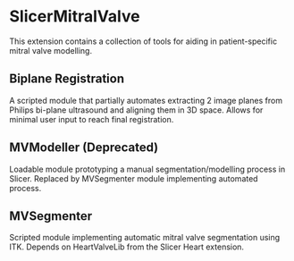 # SlicerMitralValve

This extension contains a collection of tools for aiding in patient-specific mitral valve modelling.

## Biplane Registration

A scripted module that partially automates extracting 2 image planes from Philips bi-plane ultrasound and aligning them in 3D space. Allows for minimal user input to reach final registration.

## MVModeller (Deprecated)

Loadable module prototyping a manual segmentation/modelling process in Slicer. Replaced by MVSegmenter module implementing automated process.

## MVSegmenter

Scripted module implementing automatic mitral valve segmentation using ITK. Depends on HeartValveLib from the Slicer Heart extension.
